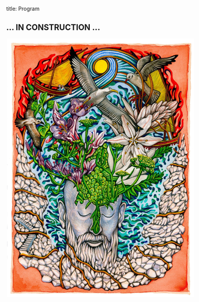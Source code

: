 title: Program

##  ... IN CONSTRUCTION ...


<p align="center">
  <img src="../images/IKPoster1b.jpg" width="500">
</p>

